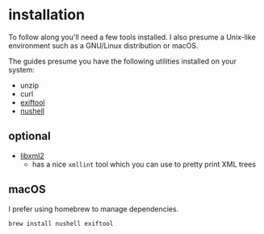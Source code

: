 # installation

To follow along you'll need a few tools installed. I also presume a Unix-like environment such as a GNU/Linux distribution or macOS. 

The guides presume you have the following utilities installed on your system:
- unzip
- curl
- [exiftool](https://exiftool.org/)
- [nushell](https://www.nushell.sh/)

## optional

- [libxml2](http://www.xmlsoft.org/)
   - has a nice `xmllint` tool which you can use to pretty print XML trees 

## macOS

I prefer using homebrew to manage dependencies.

```
brew install nushell exiftool
```
